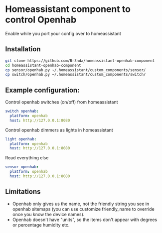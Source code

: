 # Homeassistant component to control Openhab
Enable while you port your config over to homeassistant

## Installation

```bash
git clone https://github.com/Br3nda/homeassistant-openhab-component
cd homeassistant-openhab-component
cp sensor/openhab.py ~/.homeassistant/custom_components/sensor/
cp switch/openhab.py ~/.homeassistant/custom_components/switch/
```

## Example configuration:

Control openhab switches (on/off) from homeassistant
```yml
switch openhab:
  platform: openhab
  host: http://127.0.0.1:8080
```

Control openhab dimmers as lights in homeassistant
```yml
light openhab:
  platform: openhab
  host: http://127.0.0.1:8080
```

Read everything else
```yml
sensor openhab:
  platform: openhab
  host: http://127.0.0.1:8080
```

## Limitations
* Openhab only gives us the name, not the friendly string you see in openhab sitemaps (you can use customize friendly_name to override once you know the device names).
* Openhab doesn't have "units", so the items don't appear with degrees or percentage humidity etc.
